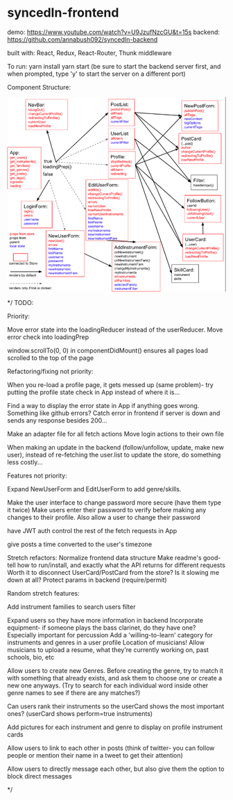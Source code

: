 # syncedIn-frontend

demo: https://www.youtube.com/watch?v=U9JzufNzcGU&t=15s
backend: https://github.com/annabush092/syncedIn-backend

built with: React, Redux, React-Router, Thunk middleware

To run:
yarn install
yarn start (be sure to start the backend server first, and when prompted, type 'y' to start the server on a different port)

Component Structure:

![Alt text](./frontend-wireframe.png)


*/
TODO:

Priority:

  Move error state into the loadingReducer instead of the userReducer.
  Move error check into loadingPrep

  window.scrollTo(0, 0) in componentDidMount() ensures all pages load scrolled to the top of the page


Refactoring/fixing not priority:

  When you re-load a profile page, it gets messed up (same problem)- try putting the profile state check in App instead of where it is...

  Find a way to display the error state in App if anything goes wrong. Something like github errors?
  Catch error in frontend if server is down and sends any response besides 200...

  Make an adapter file for all fetch actions
  Move login actions to their own file

  When making an update in the backend (follow/unfollow, update, make new user), instead of re-fetching the user.list to update the store, do something less costly...


Features not priority:

  Expand NewUserForm and EditUserForm to add genre/skills.

  Make the user interface to change password more secure (have them type it twice)
  Make users enter their password to verify before making any changes to their profile.
  Also allow a user to change their password

  have JWT auth control the rest of the fetch requests in App

  give posts a time converted to the user's timezone


Stretch refactors:
  Normalize frontend data structure
  Make readme's good- tell how to run/install, and exactly what the API returns for different requests
  Worth it to disconnect UserCard/PostCard from the store? Is it slowing me down at all?
  Protect params in backend (require/permit)

Random stretch features:

  Add instrument families to search users filter

  Expand users so they have more information in backend
  Incorporate equipment- if someone plays the bass clarinet, do they have one? Especially important for percussion
  Add a 'willing-to-learn' category for instruments and genres in a user profile
  Location of musicians!
  Allow musicians to upload a resume, what they're currently working on, past schools, bio, etc

  Allow users to create new Genres. Before creating the genre, try to match it with something that already exists, and ask them to choose one or create a new one anyways. (Try to search for each individual word inside other genre names to see if there are any matches?)

  Can users rank their instruments so the userCard shows the most important ones? (userCard shows perform=true instruments)

  Add pictures for each instrument and genre to display on profile instrument cards

  Allow users to link to each other in posts (think of twitter- you can follow people or mention their name in a tweet to get their attention)

  Allow users to directly message each other, but also give them the option to block direct messages

  */

